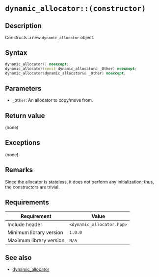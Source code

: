 # `dynamic_allocator::(constructor)`

## Description

Constructs a new `dynamic_allocator` object.

## Syntax

```cpp
dynamic_allocator() noexcept;
dynamic_allocator(const dynamic_allocator& _Other) noexcept;
dynamic_allocator(dynamic_allocator&& _Other) noexcept;
```

## Parameters

- `_Other`: An allocator to copy/move from.

## Return value

(none)

## Exceptions

(none)

## Remarks

Since the allocator is stateless, it does not perform any initialization; thus, the constructors are trivial.

## Requirements

| Requirement             | Value                     |
|-------------------------|---------------------------|
| Include header          | `<dynamic_allocator.hpp>` |
| Minimum library version | `1.0.0`                   |
| Maximum library version | `N/A`                     |

## See also

- [dynamic_allocator](dynamic_allocator.md)